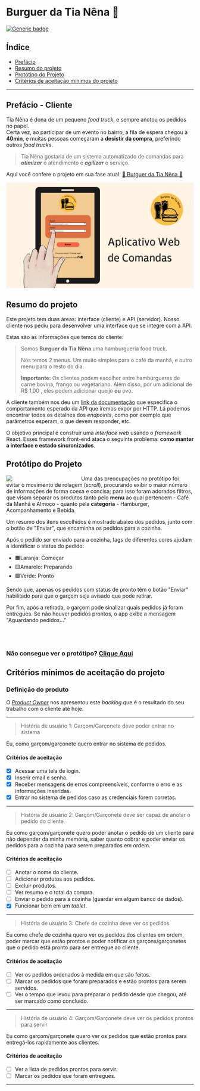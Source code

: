 # Burguer da Tia Nêna 🚧

[![Generic badge](https://img.shields.io/badge/PROGRESSO_DO_PROJETO-EM_DESENVOLVIMENTO-yellow.svg)](https://shields.io/)

## Índice
* [Prefácio](#prefácio---cliente)
* [Resumo do projeto](#resumo-do-projeto)
* [Protótipo do Projeto](#protótipo-do-projeto)
* [Critérios de aceitação mínimos do projeto](#critérios-mínimos-de-aceitação-do-projeto)

***

## Prefácio - Cliente

Tia Nêna é dona de um pequeno *food truck*, e sempre anotou os pedidos no papel. <br> Certa vez, ao participar de um evento no bairro, a fila de espera chegou à **40min**, e muitas pessoas começaram a **desistir da compra**, preferindo outros *food trucks*.

> Tia Nêna gostaria de um sistema automatizado de comandas para ***otimizar*** o atendimento e ***agilizar*** o serviço.

Aqui você confere o projeto em sua fase atual: [🚧 Burguer da Tia Nêna 🚧](https://brulibra.github.io/sap007-burger-queen-api-client/)

<img src="./src/images/readmeTablet.jpg">

## Resumo do projeto

Este projeto tem duas áreas: interface (cliente) e API (servidor). Nosso
cliente nos pediu para desenvolver uma interface que se integre com a API.

Estas são as informações que temos do cliente:

> Somos **Burguer da Tia Nêna** uma hamburgueria food truck.
>
>Nós temos 2 menus. Um muito simples para o café da manhã, e outro menu para o resto do dia.
>
> **Importante:** Os clientes podem escolher entre hambúrgueres de carne bovina,
> frango ou vegetariano. Além disso, por um adicional de R\$ 1,00 , eles podem
> adicionar queijo **ou** ovo.
>

A cliente também nos deu um [link da documentação](https://lab-api-bq.herokuapp.com/api-docs/) que especifica o comportamento esperado da API que iremos expor por HTTP.
Lá podemos encontrar todos os detalhes dos _endpoints_, como por exemplo
que parâmetros esperam, o que devem responder, etc.

O objetivo principal é construir uma _interface web_ usando o
_framework_ React. Esses framework front-end ataca
o seguinte problema: **como manter a interface e estado sincronizados**.

## Protótipo do Projeto

<!-- <a href="https://www.figma.com/embed?embed_host=share&url=https%3A%2F%2Fwww.figma.com%2Fproto%2FwrNQKPYEAZp0CxiCHYf3hx%2FProt%25C3%25B3tipo-Burger-Tia-N%25C3%25AAna%3Fpage-id%3D0%253A1%26node-id%3D2%253A2%26viewport%3D-271%252C431%252C0.51%26scaling%3Dscale-down%26starting-point-node-id%3D2%253A2" target="_blank"><img src="./src/images/protótipo_BurguerQueen.gif"></a>
   -->
[<img width="40%" align="left" src="./src/images/protótipo_BurguerQueen.gif">](https://www.figma.com/embed?embed_host=share&url=https%3A%2F%2Fwww.figma.com%2Fproto%2FwrNQKPYEAZp0CxiCHYf3hx%2FProt%25C3%25B3tipo-Burger-Tia-N%25C3%25AAna%3Fpage-id%3D0%253A1%26node-id%3D2%253A2%26viewport%3D-271%252C431%252C0.51%26scaling%3Dscale-down%26starting-point-node-id%3D2%253A2) Uma das preocupações no protótipo foi evitar o movimento de rolagem (*scroll*), procurando exibir o maior número de informações de forma coesa e concisa; para isso foram adorados filtros, que visam separar os produtos tanto pelo **menu** ao qual pertencem - Café da Manhã e Almoço - quanto pela **categoria** - Hamburger, Acompanhamento e Bebida.

Um resumo dos itens escolhidos é mostrado abaixo dos pedidos, junto com o botão de "Enviar", que encaminha os pedidos para a cozinha.

Após o pedido ser enviado para a cozinha, tags de diferentes cores ajudam a identificar o status do pedido: 

 * 🟧Laranja: Começar
 * 🟨Amarelo: Preparando
 * 🟩Verde: Pronto

Sendo que, apenas os pedidos com status de pronto têm o botão "Enviar" habilitado para que o garçom seja avisado que pode retirar.

Por fim, após a retirada, o garçom pode sinalizar quais pedidos já foram entregues. Se não houver pedidos prontos, o app exibe a mensagem "Aguardando pedidos..."

</br>
</br>

### Não consegue ver o protótipo? <a href="https://www.figma.com/embed?embed_host=share&url=https%3A%2F%2Fwww.figma.com%2Fproto%2FwrNQKPYEAZp0CxiCHYf3hx%2FProt%25C3%25B3tipo-Burger-Tia-N%25C3%25AAna%3Fpage-id%3D0%253A1%26node-id%3D2%253A2%26viewport%3D-271%252C431%252C0.51%26scaling%3Dscale-down%26starting-point-node-id%3D2%253A2" target="_blank">Clique Aqui</a>


## Critérios mínimos de aceitação do projeto

### Definição do produto

O [_Product Owner_](https://www.youtube.com/watch?v=7lhnYbmovb4) nos apresentou
este _backlog_ que é o resultado do seu trabalho com o cliente até hoje.

***

> História de usuário 1: Garçom/Garçonete deve poder entrar no sistema

Eu, como garçom/garçonete quero entrar no sistema de pedidos.

#### Critérios de aceitação

- [x] Acessar uma tela de login.
- [x] Inserir email e senha.
- [x] Receber mensagens de erros compreensíveis, conforme o erro e as informações inseridas.
- [x] Entrar no sistema de pedidos caso as credenciais forem corretas.

***

> História de usuário 2: Garçom/Garçonete deve ser capaz de anotar o pedido do cliente

Eu como garçom/garçonete quero poder anotar o pedido de um cliente para não
depender da minha memória, saber quanto cobrar e poder enviar os pedidos para a
cozinha para serem preparados em ordem.

#### Critérios de aceitação

- [ ] Anotar o nome do cliente.
- [ ] Adicionar produtos aos pedidos.
- [ ] Excluir produtos.
- [ ] Ver resumo e o total da compra.
- [ ] Enviar o pedido para a cozinha (guardar em algum banco de dados).
- [x] Funcionar bem em um _tablet_.

***

> História de usuário 3: Chefe de cozinha deve ver os pedidos

Eu como chefe de cozinha quero ver os pedidos dos clientes em ordem, poder
marcar que estão prontos e poder notificar os garçons/garçonetes que o pedido
está pronto para ser entregue ao cliente.

#### Critérios de aceitação

- [ ] Ver os pedidos ordenados à medida em que são feitos.
- [ ] Marcar os pedidos que foram preparados e estão prontos para serem servidos.
- [ ] Ver o tempo que levou para preparar o pedido desde que chegou, até ser marcado
  como concluído.

***

> História de usuário 4: Garçom/Garçonete deve ver os pedidos prontos para servir

Eu como garçom/garçonete quero ver os pedidos que estão prontos para entregá-los
rapidamente aos clientes.

#### Critérios de aceitação

- [ ] Ver a lista de pedidos prontos para servir.
- [ ] Marcar os pedidos que foram entregues.

***
